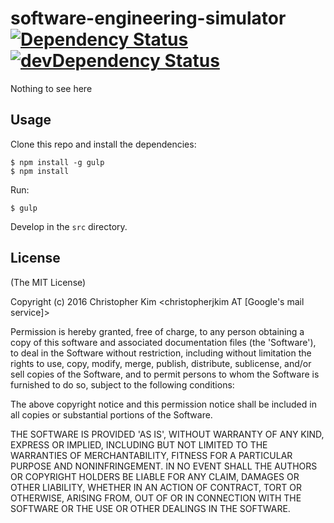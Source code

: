 # software-engineering-simulator [![Dependency Status](https://david-dm.org/dy-dx/software-engineering-simulator.png)](https://david-dm.org/dy-dx/software-engineering-simulator) [![devDependency Status](https://david-dm.org/dy-dx/software-engineering-simulator/dev-status.png)](https://david-dm.org/dy-dx/software-engineering-simulator#info=devDependencies)


Nothing to see here


## Usage

Clone this repo and install the dependencies:

    $ npm install -g gulp
    $ npm install

Run:

    $ gulp

Develop in the `src` directory.



## License

(The MIT License)

Copyright (c) 2016 Christopher Kim \<christopherjkim AT [Google's mail service]\>

Permission is hereby granted, free of charge, to any person obtaining
a copy of this software and associated documentation files (the
'Software'), to deal in the Software without restriction, including
without limitation the rights to use, copy, modify, merge, publish,
distribute, sublicense, and/or sell copies of the Software, and to
permit persons to whom the Software is furnished to do so, subject to
the following conditions:

The above copyright notice and this permission notice shall be
included in all copies or substantial portions of the Software.

THE SOFTWARE IS PROVIDED 'AS IS', WITHOUT WARRANTY OF ANY KIND,
EXPRESS OR IMPLIED, INCLUDING BUT NOT LIMITED TO THE WARRANTIES OF
MERCHANTABILITY, FITNESS FOR A PARTICULAR PURPOSE AND NONINFRINGEMENT.
IN NO EVENT SHALL THE AUTHORS OR COPYRIGHT HOLDERS BE LIABLE FOR ANY
CLAIM, DAMAGES OR OTHER LIABILITY, WHETHER IN AN ACTION OF CONTRACT,
TORT OR OTHERWISE, ARISING FROM, OUT OF OR IN CONNECTION WITH THE
SOFTWARE OR THE USE OR OTHER DEALINGS IN THE SOFTWARE.
